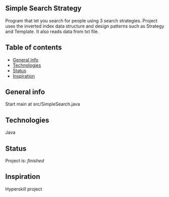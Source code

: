 ## Simple Search Strategy

Program that let you search for people using 3 search strategies. Project uses the inverted index data structure and design patterns such as Strategy and Template. It also reads data from txt file.

## Table of contents

- [General info](#general-info)
- [Technologies](#technologies)
- [Status](#status)
- [Inspiration](#inspiration)

## General info

Start main at src/SimpleSearch.java

## Technologies

Java

## Status

Project is: _finished_

## Inspiration

Hyperskill project
